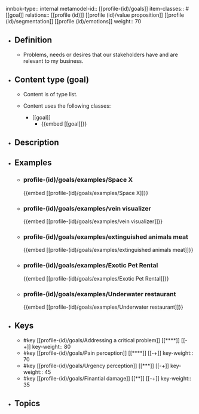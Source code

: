 innbok-type:: internal
metamodel-id:: [[profile-(id)/goals]]
item-classes:: #[[goal]]
relations:: [[profile (id)]] [[profile (id)/value proposition]] [[profile (id)/segmentation]] [[profile (id)/emotions]]
weight:: 70

- ## Definition
  - Problems, needs or desires that our stakeholders have and are relevant to my business.
- ## Content type (goal)
  - Content is of type list.
  
  - Content uses the following classes:
    - [[goal]]
      - {{embed [[goal]]}}
  
- ## Description
- ## Examples
  - ### profile-(id)/goals/examples/Space X
    {{embed [[profile-(id)/goals/examples/Space X]]}}
  - ### profile-(id)/goals/examples/vein visualizer
    {{embed [[profile-(id)/goals/examples/vein visualizer]]}}
  - ### profile-(id)/goals/examples/extinguished animals meat
    {{embed [[profile-(id)/goals/examples/extinguished animals meat]]}}
  - ### profile-(id)/goals/examples/Exotic Pet Rental
    {{embed [[profile-(id)/goals/examples/Exotic Pet Rental]]}}
  - ### profile-(id)/goals/examples/Underwater restaurant
    {{embed [[profile-(id)/goals/examples/Underwater restaurant]]}}
  
- ## Keys
  - #key [[profile-(id)/goals/Addressing a critical problem]] [[****]] [[-+]]
    key-weight:: 80
  - #key [[profile-(id)/goals/Pain perception]] [[****]] [[-+]]
    key-weight:: 70
  - #key [[profile-(id)/goals/Urgency perception]] [[***]] [[-+]]
    key-weight:: 45
  - #key [[profile-(id)/goals/Finantial damage]] [[**]] [[-+]]
    key-weight:: 35
- ## Topics
  

